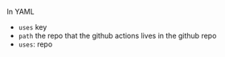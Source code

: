 In YAML
- `uses` key
- `path` the repo that the github actions lives in the github repo
- `uses`: repo